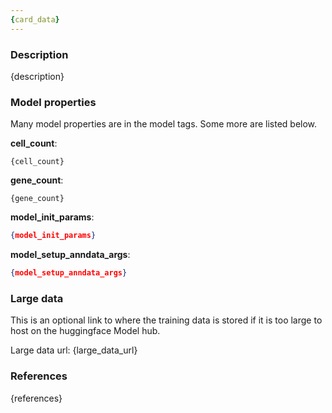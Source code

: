 ```yaml
---
{card_data}
---
```


### Description

{description}

### Model properties

Many model properties are in the model tags. Some more are listed below.

**cell_count**:

```
{cell_count}
```

**gene_count**:

```
{gene_count}
```

**model_init_params**:

```json
{model_init_params}
```

**model_setup_anndata_args**:

```json
{model_setup_anndata_args}
```

### Large data

This is an optional link to where the training data is stored if it is too large
to host on the huggingface Model hub.

<!-- This field is required for models that haven't been minified by converting to latent
mode. See the scvi-tools documentation for more details. -->

Large data url: {large_data_url}

### References

{references}
